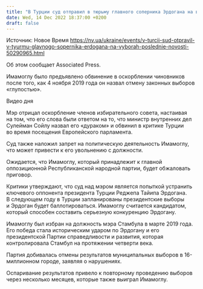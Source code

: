 ```yaml
---
title: "В Турции суд отправил в тюрьму главного соперника Эрдогана на выборах"
date: Wed, 14 Dec 2022 18:37:00 +0200
draft: false
---
```

Источник: Новое Время https://nv.ua/ukraine/events/v-turcii-sud-otpravil-v-tyurmu-glavnogo-sopernika-erdogana-na-vyborah-poslednie-novosti-50290965.html


 Об этом сообщает Associated Press.

Имамоглу было предъявлено обвинение в оскорблении чиновников после того, как 4 ноября 2019 года он назвал отмену законных выборов «глупостью».

 Видео дня   

Мэр отрицал оскорбление членов избирательного совета, настаивая на том, что его слова были ответом на то, что министр внутренних дел Сулейман Сойлу назвал его «дураком» и обвинил в критике Турции во время посещения Европейского парламента.

Суд также наложил запрет на политическую деятельность Имамоглу, что может привести к его увольнению с должности.

Ожидается, что Имамоглу, который принадлежит к главной оппозиционной Республиканской народной партии, будет обжаловать приговор.

Критики утверждают, что суд над мэром является попыткой устранить ключевого оппонента президента Турции Реджепа Тайипа Эрдогана. В следующем году в Турции запланированы президентские выборы и Эрдоган будет баллотироваться. Имамоглу считается кандидатом, который способен составить серьезную конкуренцию Эрдогану.

Имамоглу был избран на должность мэра Стамбула в марте 2019 года. Его победа стала историческим ударом по Эрдогану и его президентской Партии справедливости и развития, которая контролировала Стамбул на протяжении четверти века.

Партия добивалась отмены результатов муниципальных выборов в 16-миллионном городе, заявляя о нарушениях.

Оспаривание результатов привело к повторному проведению выборов через несколько месяцев, которые также выиграл Имамоглу.

